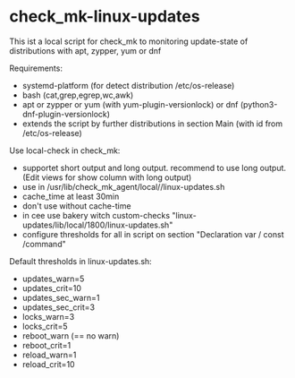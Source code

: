 # check_mk-linux-updates
This ist a local script for check_mk to monitoring update-state of distributions with apt, zypper, yum or dnf

Requirements:
* systemd-platform (for detect distribution /etc/os-release)
* bash (cat,grep,egrep,wc,awk)
* apt or zypper or yum (with yum-plugin-versionlock) or dnf (python3-dnf-plugin-versionlock)
* extends the script by further distributions in section Main (with id from /etc/os-release)

Use local-check in check_mk:
* supportet short output and long output. recommend to use long output. (Edit views for show column with long output)
* use in /usr/lib/check_mk_agent/local/<cachetime>/linux-updates.sh
* cache_time at least 30min
* don't use without cache-time
* in cee use bakery witch custom-checks  "linux-updates/lib/local/1800/linux-updates.sh"
* configure thresholds for all in script on section "Declaration var / const /command" 

Default thresholds in linux-updates.sh: 
* updates_warn=5
* updates_crit=10
* updates_sec_warn=1
* updates_sec_crit=3
* locks_warn=3
* locks_crit=5
* reboot_warn  (== no warn)
* reboot_crit=1
* reload_warn=1
* reload_crit=10
